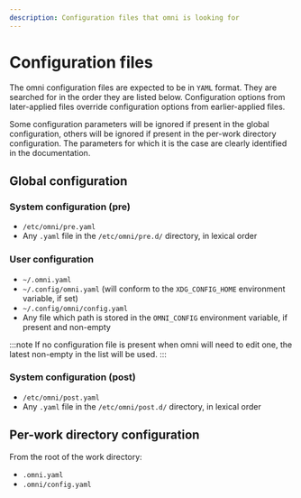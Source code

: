 ```yaml
---
description: Configuration files that omni is looking for
---
```


# Configuration files

The omni configuration files are expected to be in `YAML` format. They are searched for in the order they are listed below. Configuration options from later-applied files override configuration options from earlier-applied files.

Some configuration parameters will be ignored if present in the global configuration, others will be ignored if present in the per-work directory configuration. The parameters for which it is the case are clearly identified in the documentation.

## Global configuration

### System configuration (pre)

- `/etc/omni/pre.yaml`
- Any `.yaml` file in the `/etc/omni/pre.d/` directory, in lexical order

### User configuration

- `~/.omni.yaml`
- `~/.config/omni.yaml` (will conform to the `XDG_CONFIG_HOME` environment variable, if set)
- `~/.config/omni/config.yaml`
- Any file which path is stored in the `OMNI_CONFIG` environment variable, if present and non-empty

:::note
If no configuration file is present when omni will need to edit one, the latest non-empty in the list will be used.
:::

### System configuration (post)

- `/etc/omni/post.yaml`
- Any `.yaml` file in the `/etc/omni/post.d/` directory, in lexical order

## Per-work directory configuration

From the root of the work directory:

- `.omni.yaml`
- `.omni/config.yaml`

